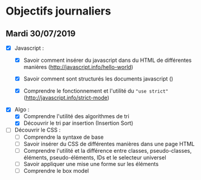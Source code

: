 # Objectifs journaliers

## Mardi 30/07/2019


* [X] Javascript : 
  * [X] Savoir comment insérer du javascript dans du HTML de différentes manières (http://javascript.info/hello-world)
  * [X] Savoir comment sont structurés les documents javascript ()
  * [X] Comprendre le fonctionnement et l'utilité du `"use strict"` (http://javascript.info/strict-mode)


* [X] Algo : 
  * [X] Comprendre l'utilité des algorithmes de tri
  * [X] Découvrir le tri par insertion (Insertion Sort)

* [ ] Découvrir le CSS :
  * [ ] Comprendre la syntaxe de base
  * [ ] Savoir insérer du CSS de différentes manières dans une page HTML
  * [ ] Comprendre l'utilité et la différence entre classes, pseudo-classes, éléments, pseudo-éléments,  IDs et le selecteur universel
  * [ ] Savoir appliquer une mise une forme sur les éléments 
  * [ ] Comprendre le box model
